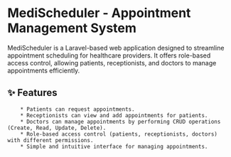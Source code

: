 # MediScheduler - Appointment Management System

MediScheduler is a Laravel-based web application designed to streamline appointment scheduling for healthcare providers. It offers role-based access control, allowing patients, receptionists, and doctors to manage appointments efficiently.

## ✨ Features

        * Patients can request appointments.
        * Receptionists can view and add appointments for patients.
        * Doctors can manage appointments by performing CRUD operations (Create, Read, Update, Delete).
        * Role-based access control (patients, receptionists, doctors) with different permissions.
        * Simple and intuitive interface for managing appointments.
